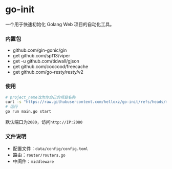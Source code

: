 # go-init
一个用于快速初始化 Golang Web 项目的自动化工具。

### 内置包

* github.com/gin-gonic/gin
* get github.com/spf13/viper
* get -u github.com/tidwall/gjson
* get github.com/coocood/freecache
* get github.com/go-resty/resty/v2

### 使用

```bash
# project_name改为你自己的项目名称
curl -s "https://raw.githubusercontent.com/helloxz/go-init/refs/heads/main/init.sh" | bash -s project_name
# 运行
go run main.go start
```

默认端口为`2080`，访问`http://IP:2080`

### 文件说明

* 配置文件：`data/config/config.toml`
* 路由：`router/routers.go`
* 中间件：`middleware`
